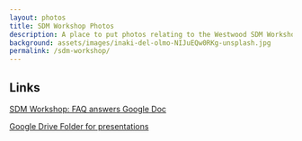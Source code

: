 ```yaml
---
layout: photos
title: SDM Workshop Photos
description: A place to put photos relating to the Westwood SDM Workshop 2023
background: assets/images/inaki-del-olmo-NIJuEQw0RKg-unsplash.jpg
permalink: /sdm-workshop/
---
```


## Links

[SDM Workshop: FAQ answers Google Doc](https://docs.google.com/document/d/1B2nS2TBpZknkbwvNwEjr9rYklHyvHOYMrury1-Rvprc/edit?usp=sharing)


[Google Drive Folder for presentations](https://drive.google.com/drive/folders/1FqvtO2IBvg9_2RGT3J29I0LGhv-sQPzk?usp=sharing)